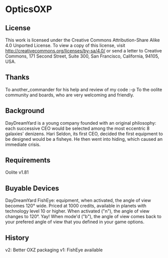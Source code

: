# OpticsOXP

## License
This work is licensed under the Creative Commons Attribution-Share Alike 4.0 Unported License.
To view a copy of this license, visit http://creativecommons.org/licenses/by-sa/4.0/ 
or send a letter to Creative Commons, 171 Second Street, Suite 300, San Francisco, California, 94105, USA. 

## Thanks
To another_commander for his help and review of my code :-p
To the oolite community and boards, who are very welcoming and friendly.

## Background
DayDreamYard is a young company founded with an original philosophy: each successive CEO would be selected among the most eccentric 8 galaxies' denizens.
Hari Seldon, its first CEO, decided the first equipment to be designed would be a fisheye. He then went into hiding, which caused an immediate crisis.

## Requirements
Oolite v1.81

## Buyable Devices
DayDreamYard FishEye: equipment, when activated, the angle of view becomes 120° wide.
Priced at 1000 credits, available in planets with technology level 10 or higher.
When activated ("n"), the angle of view changes to 120°. Yay!
When mode'd ("b"), the angle of view comes back to your prefered angle of view that you defined in your game options.

## History
v2: Better OXZ packaging
v1: FishEye available
